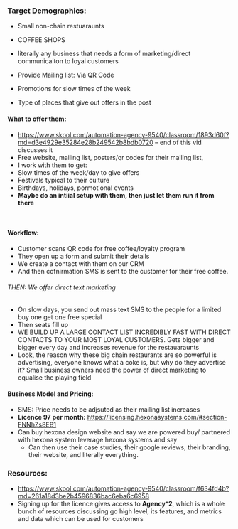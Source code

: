 ### Target Demographics:
-	Small non-chain restuaraunts
-	COFFEE SHOPS
-	literally any business that needs a form of marketing/direct communicaiton to loyal customers
  
-	Provide Mailing list: Via QR Code
-	Promotions for slow times of the week 
-	Type of places that give out offers in the post

#### What to offer them: 
-	https://www.skool.com/automation-agency-9540/classroom/1893d60f?md=d3e4929e35284e28b249542b8bdb0720 – end of this vid discusses it
-	Free website, mailing list, posters/qr codes for their mailing list, 
-	I work with them to get: 
  -	Slow times of the week/day to give offers
  -	Festivals typical to their culture
  -	Birthdays, holidays, pormotional events
  -	**Maybe do an intiial setup with them, then just let them run it from there**

 
#### Workflow:
-	Customer scans QR code for free coffee/loyalty program
-	They open up a form and submit their details
-	We create a contact with them on our CRM
-	And then cofnirmation SMS is sent to the customer for their free coffee.

###### THEN: We offer direct text marketing
-	On slow days, you send out mass text SMS to the people for a limited buy one get one free special 
-	Then seats fill up
  -	WE BUILD UP A LARGE CONTACT LIST INCREDIBLY FAST WITH DIRECT CONTACTS TO YOUR MOST LOYAL CUSTOMERS. Gets bigger and bigger every day and increases revenue for the restauaraunts
  -	Look, the reason why these big chain restaurants are so powerful is advertising, everyone knows what a coke is, but why do they advertise it? Small business owners need the power of direct marketing to equalise the playing field 

#### Business Model and Pricing:
- SMS: Price needs to be adjsuted as their mailing list increases 
- **Licence 97 per month:** https://licensing.hexonasystems.com/#section-FNNhZs8EB1
- Can buy hexona design website and say we are powered buy/ partnered with hexona system leverage hexona systems and say 
  - Can then use their case studies, their google reviews, their branding, their website, and literally everything.

### Resources:
- https://www.skool.com/automation-agency-9540/classroom/f634fd4b?md=261a18d3be2b4596836bac6eba6c6958
- Signing up for the licence gives access to **Agency^2**, which is a whole bunch of resources discussing go high level, its features, and metrics and data which can be used for customers

